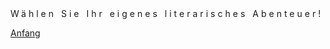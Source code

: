 <link rel="stylesheet" href="/Buchstadt-Leipzig/css/style.css">
<style>
.bgimg {
  background-image: url("https://upload.wikimedia.org/wikiversity/de/thumb/d/dc/Platz_vor_der_B%C3%B6rse_in_Leipzig_um_1749.JPG/1500px-Platz_vor_der_B%C3%B6rse_in_Leipzig_um_1749.JPG");
}
</style>

<div class="bgimg">
  <div class="question" style="top: 40%">
  <span class="border" style="letter-spacing: 4px;">Wählen Sie Ihr eigenes literarisches Abenteuer!</span>
  </div>
  <div class="choices" style="top: 55%">
  <p><a href="w0.html" class="button border">Anfang</a></p>
  </div>
</div>
